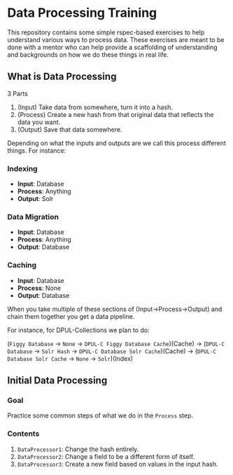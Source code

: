 # Data Processing Training

This repository contains some simple rspec-based exercises to help understand various ways to process data. These exercises are meant to be done with a mentor who can help provide a scaffolding of understanding and backgrounds on how we do these things in real life.

## What is Data Processing

3 Parts

1. (Input) Take data from somewhere, turn it into a hash.
2. (Process) Create a new hash from that original data that reflects the data you want.
3. (Output) Save that data somewhere.

Depending on what the inputs and outputs are we call this process different things. For instance:

### Indexing

* **Input**: Database
* **Process**: Anything
* **Output**: Solr

###  Data Migration

* **Input**: Database
* **Process**: Anything
* **Output**: Database

###  Caching

* **Input**: Database
* **Process**: None
* **Output**: Database

When you take multiple of these sections of (Input->Process->Output) and chain them together you get a data pipeline.

For instance, for DPUL-Collections we plan to do:

(`Figgy Database` -> `None` -> `DPUL-C Figgy Database Cache`)(Cache) -> (`DPUL-C Database` -> `Solr Hash` -> `DPUL-C Database Solr Cache`)(Cache) -> (`DPUL-C Database Solr Cache` -> `None` -> `Solr`)(Index)

## Initial Data Processing

### Goal

Practice some common steps of what we do in the `Process` step.

### Contents

1. `DataProcessor1`: Change the hash entirely.
1. `DataProcessor2`: Change a field to be a different form of itself.
1. `DataProcessor3`: Create a new field based on values in the input hash.
